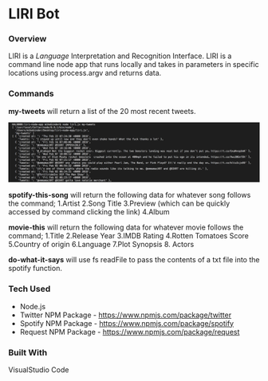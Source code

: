 # LIRI Bot

### Overview

LIRI is a _Language_ Interpretation and Recognition Interface. LIRI is a command line node app that runs locally and takes in parameters in specific locations using process.argv and returns data.

### Commands

**my-tweets** will return a list of the 20 most recent tweets. 

![tweets](./Screenshots/tweets.png)

**spotify-this-song** will return the following data for whatever song follows the command;
1.Artist
2.Song Title
3.Preview (which can be quickly accessed by command clicking the link)
4.Album

**movie-this** will return the following data for whatever movie follows the command;
1.Title
2.Release Year
3.IMDB Rating
4.Rotten Tomatoes Score
5.Country of origin
6.Language
7.Plot Synopsis
8. Actors

**do-what-it-says** will use fs readFile to pass the contents of a txt file into the spotify function. 

### Tech Used
* Node.js
* Twitter NPM Package - https://www.npmjs.com/package/twitter
* Spotify NPM Package - https://www.npmjs.com/package/spotify
* Request NPM Package - https://www.npmjs.com/package/request

### Built With
VisualStudio Code



